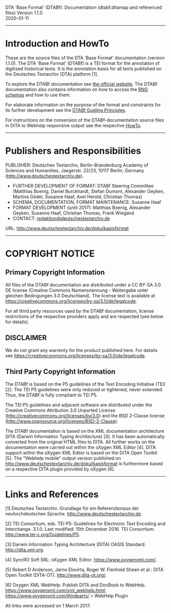 DTA 'Base Format' (DTABf): Documentation (dtabf.ditamap and referenced files) 
Version 1.1.0  
2020-01-11

---
# Introduction and HowTo

These are the source files of the DTA 'Base Format' documentation (version 1.1.0). The DTA 'Base Format' (DTABf) is a TEI format for the annotation of digitized historical texts. It is the annotation basis for all texts published on the Deutsches Textarchiv (DTA) platform [1].

To explore the DTABf documentation see [the official website](http://www.deutschestextarchiv.de/doku/basisformat). 
The DTABf documentation also contains information on how to access the [RNG schemas](http://www.deutschestextarchiv.de/doku/basisformat/schema.html) and how to use them.

For elaborate information on the purpose of the format and constraints for its further development see the [DTABf Guiding Principles](http://www.deutschestextarchiv.de/doku/basisformat/leitlinien.html).

For instructions on the conversion of the DTABf-documentation source files in DITA to Webhelp responsive output see the respective [HowTo](export/webhelp_responsive/howto_oXygen.txt).

---
# Publishers and Responsibilities

PUBLISHER: Deutsches Textarchiv, Berlin-Brandenburg Academy of Sciences and Humanities, Jaegerstr. 22/23, 10117 Berlin, Germany (http://www.deutschestextarchiv.de).

*	FURTHER DEVELOPMENT OF FORMAT: DTABf Steering Committee (Matthias Boenig, Daniel Burckhardt, Stefan Dumont, Alexander Geyken, Martina Gödel, Susanne Haaf, Axel Herold, Christian Thomas)
*	SCHEMA, DOCUMENTATION, FORMAT MAINTENANCE: Susanne Haaf
*	FORMAT DEVELOPMENT (until 2017): Matthias Boenig, Alexander Geyken, Susanne Haaf, Christian Thomas, Frank Wiegand
*	CONTACT: redaktion@deutschestextarchiv.de

URL: http://www.deutschestextarchiv.de/doku/basisformat

---
# COPYRIGHT NOTICE

## Primary Copyright Information

All files of the DTABf documentation are distributed under a 
CC BY-SA 3.0 DE license (Creative Commons Namensnennung - 
Weitergabe unter gleichen Bedingungen 3.0 Deutschland). 
The license text is available at 
https://creativecommons.org/licenses/by-sa/3.0/de/legalcode.

For all third party resources used by the DTABf documentation,
license restrictions of the respective providers apply and
are respected (see below for details).

## DISCLAIMER

We do not grant any warrenty for the product published here. 
For details see
https://creativecommons.org/licenses/by-sa/3.0/de/legalcode.

## Third Party Copyright Information

The DTABf is based on the P5 guidelines of the Text Encoding 
Initiative (TEI) [2]. The TEI P5 guidelines were only reduced or 
tightened, never extended. Thus, the DTABf is fully compliant to 
TEI P5. 

The TEI P5 guidelines and adjacent software are distributed under 
the Creative Commons Attribution 3.0 Unported License 
(http://creativecommons.org/licenses/by/3.0) and the BSD 2-Clause 
license (http://www.opensource.org/licenses/BSD-2-Clause).

The DTABf documentation is based on the XML documentation 
architecture DITA (Darwin Information Typing Architecture) [3]. 
It has been automatically converted from the original HTML files 
to DITA. All further works on the documentation were carried out 
within the oXygen XML Editor [4]. DITA support within the oXygen 
XML Editor is based on the DITA Open Toolkit [5]. The 
"Webhelp mobile" output version published on 
http://www.deutschestextarchiv.de/doku/basisformat is furthermore
based on a respective DITA plugin provided by oXygen [6].

---
# Links and References

[1] Deutsches Textarchiv. Grundlage für ein Referenzkorpus der 
neuhochdeutschen Sprache. http://www.deutschestextarchiv.de.

[2] TEI Consortium, eds. TEI P5: Guidelines for Electronic Text 
Encoding and Interchange. 3.1.0. Last modified: 15th December 2016.
TEI Consortium. http://www.tei-c.org/Guidelines/P5.

[3] Darwin Information Typing Architecture (DITA) OASIS Standard. 
http://dita.xml.org.

[4] SyncRO Soft SRL: oXygen XML Editor. https://www.oxygenxml.com/.

[5] Robert D Anderson, Jarno Elovirta, Roger W. Fienhold Sheen et al.: 
DITA Open Toolkit (DITA-OT). http://www.dita-ot.org/.

[6] Oxygen XML WebHelp. Publish DITA and DocBook to WebHelp. 
https://www.oxygenxml.com/xml_webhelp.html; https://www.oxygenxml.com/thirdparty/ > WebHelp Plugin

All links were accessed on 1 March 2017.